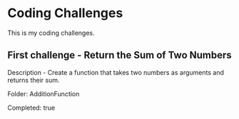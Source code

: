 # Coding Challenges

This is my coding challenges.

## First challenge - Return the Sum of Two Numbers
Description - Create a function that takes two numbers as arguments and returns their sum.

Folder: AdditionFunction

Completed: true

